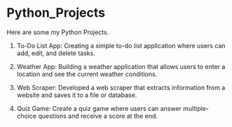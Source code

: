 # Python_Projects

Here are some my Python Projects.

1. To-Do List App: Creating a simple to-do list application where users can add, edit, and delete tasks.

2. Weather App: Building a weather application that allows users to enter a location and see the current weather conditions. 

3. Web Scraper: Developed a web scraper that extracts information from a website and saves it to a file or database. 

4. Quiz Game: Create a quiz game where users can answer multiple-choice questions and receive a score at the end.
